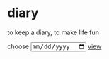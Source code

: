 # diary

to keep a diary, to make life fun

<span>choose</span>
<input type="date" id="diary_date_info" name="oh" value="new Date()" min="2022-10-20" max="new Date()">
<a id="run" href="https://draugus.github.io/diary/"
    onclick="this.href += document.getElementById('diary_date_info').value">view</a>

